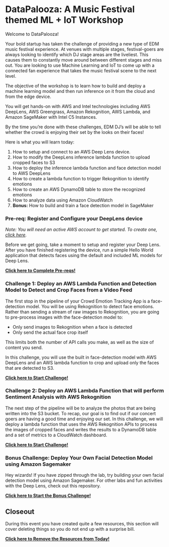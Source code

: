 # DataPalooza: A Music Festival themed ML + IoT Workshop

Welcome to DataPalooza! 

Your bold startup has taken the challenge of providing a new type of EDM music festival experience. At venues with multiple stages, festival-goers are always looking to identify which DJ stage areas are the liveliest. This causes them to constantly move around between different stages and miss out. You are looking to use Machine Learning and IoT to come up with a connected fan experience that takes the music festival scene to the next level.

The objective of the workshop is to learn how to build and deploy a machine learning model and then run inference on it from the cloud and from the edge device.

You will get hands-on with AWS and Intel technologies including AWS DeepLens, AWS Greengrass, Amazon Rekognition, AWS Lambda, and Amazon SageMaker with Intel C5 Instances.

By the time you’re done with these challenges, EDM DJ’s will be able to tell whether the crowd is enjoying their set by the looks on their faces!

Here is what you will learn today:

1. How to setup and connect to an AWS Deep Lens device.
2. How to modify the DeepLens inference lambda function to upload cropped faces to S3
3. How to deploy the inference lambda function and face detection model to AWS DeepLens
4. How to create a lambda function to trigger Rekognition to identify emotions
5. How to create an AWS DynamoDB table to store the recognized emotions
6. How to analyze data using Amazon CloudWatch
7. **Bonus:** How to build and train a face detection model in SageMaker

### **Pre-req:** Register and Configure your DeepLens device
*Note: You will need an active AWS account to get started. To create one, [click here](https://portal.aws.amazon.com/billing/signup?redirect_url=https%3A%2F%2Faws.amazon.com%2Fregistration-confirmation#/start).*

Before we get going, take a moment to setup and register your Deep Lens. After you have finished registering the device, run a simple Hello World application that detects faces using the default and included ML models for Deep Lens. 

**[Click here to Complete Pre-reqs!](PreReq_Setup_DeepLens.md)**

### **Challenge 1:** Deploy an AWS Lambda Function and Detection Model to Detect and Crop Faces from a Video Feed

The first stop in the pipeline of your Crowd Emotion Tracking App is a face-detection model. You will be using Rekognition to detect face emotions. Rather than sending a stream of raw images to Rekognition, you are going to pre-process images with the face-detection model to:
* Only send images to Rekognition when a face is detected
* Only send the actual face crop itself

This limits both the number of API calls you make, as well as the size of content you send.

In this challenge, you will use the built in face-detection model with AWS DeepLens and an AWS lambda function to crop and upload only the faces that are detected to S3.

**[Click here to Start Challenge!](Challenge_1_Crop_Faces_With_DeepLens/README.md)**

### **Challenge 2:** Deploy an AWS Lambda Function that will perform Sentiment Analysis with AWS Rekognition

The next step of the pipeline will be to analyze the photos that are being written into the S3 bucket. To recap, our goal is to find out if our concert goers are having a good time and enjoying our set. In this challenge, we will deploy a lambda function that uses the AWS Rekognition APIs to process the images of cropped faces and writes the results to a DynamoDB table and a set of metrics to a CloudWatch dashboard.  

**[Click here to Start Challenge!](Challenge_2_Sentiment_Analysis/README.md)**

### **Bonus Challenge:** Deploy Your Own Facial Detection Model using Amazon Sagemaker

Hey wizards! If you have zipped through the lab, try building your own facial detection model using Amazon Sagemaker. For other labs and fun activities with the Deep Lens, check out this repository. 

**[Click here to Start the Bonus Challenge!](Bonus_Challenge_Optional_Sagemaker/README.md)**

## Closeout

During this event you have created quite a few resources, this section will cover deleting things so you do not end up with a surprise bill.

**[Click here to Remove the Resources from Today!](closeout.md)**